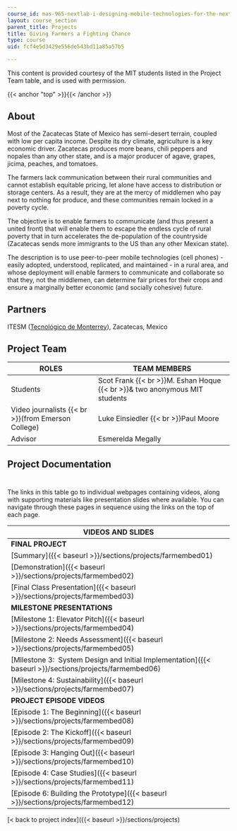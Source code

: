 ```yaml
---
course_id: mas-965-nextlab-i-designing-mobile-technologies-for-the-next-billion-users-fall-2008
layout: course_section
parent_title: Projects
title: Giving Farmers a Fighting Chance
type: course
uid: fcf4e5d3429e556de543bd11a85a57b5

---
```


This content is provided courtesy of the MIT students listed in the Project Team table, and is used with permission.

{{< anchor "top" >}}{{< /anchor >}}

About
-----

Most of the Zacatecas State of Mexico has semi-desert terrain, coupled with low per capita income. Despite its dry climate, agriculture is a key economic driver. Zacatecas produces more beans, chili peppers and nopales than any other state, and is a major producer of agave, grapes, jicima, peaches, and tomatoes.

The farmers lack communication between their rural communities and cannot establish equitable pricing, let alone have access to distribution or storage centers. As a result, they are at the mercy of middlemen who pay next to nothing for produce, and these communities remain locked in a poverty cycle.

The objective is to enable farmers to communicate (and thus present a united front) that will enable them to escape the endless cycle of rural poverty that in turn accelerates the de-population of the countryside (Zacatecas sends more immigrants to the US than any other Mexican state).

The description is to use peer-to-peer mobile technologies (cell phones) - easily adopted, understood, replicated, and maintained - in a rural area, and whose deployment will enable farmers to communicate and collaborate so that they, not the middlemen, can determine fair prices for their crops and ensure a marginally better economic (and socially cohesive) future.

Partners
--------

ITESM ([Tecnológico de Monterrey](http://www.itesm.edu/)), Zacatecas, Mexico

Project Team
------------

| **ROLES** | **TEAM MEMBERS** |
| --- | --- |
| Students | Scot Frank  {{< br >}}M. Eshan Hoque  {{< br >}}& two anonymous MIT students |
| Video journalists  {{< br >}}(from Emerson College) | Luke Einsiedler  {{< br >}}Paul Moore |
| Advisor | Esmerelda Megally 

Project Documentation  
 
-------------------------

The links in this table go to individual webpages containing videos, along with supporting materials like presentation slides where available. You can navigate through these pages in sequence using the links on the top of each page.

| VIDEOS AND SLIDES |
| --- |
| **FINAL PROJECT** |
| [Summary]({{< baseurl >}}/sections/projects/farmembed01) |
| [Demonstration]({{< baseurl >}}/sections/projects/farmembed02) |
| [Final Class Presentation]({{< baseurl >}}/sections/projects/farmembed03) |
| **MILESTONE PRESENTATIONS** |
| [Milestone 1: Elevator Pitch]({{< baseurl >}}/sections/projects/farmembed04) |
| [Milestone 2: Needs Assessment]({{< baseurl >}}/sections/projects/farmembed05) |
| [Milestone 3:  System Design and Initial Implementation]({{< baseurl >}}/sections/projects/farmembed06) |
| [Milestone 4: Sustainability]({{< baseurl >}}/sections/projects/farmembed07) |
| **PROJECT EPISODE VIDEOS** |
| [Episode 1: The Beginning]({{< baseurl >}}/sections/projects/farmembed08) |
| [Episode 2: The Kickoff]({{< baseurl >}}/sections/projects/farmembed09) |
| [Episode 3: Hanging Out]({{< baseurl >}}/sections/projects/farmembed10) |
| [Episode 4: Case Studies]({{< baseurl >}}/sections/projects/farmembed11) |
| [Episode 6: Building the Prototype]({{< baseurl >}}/sections/projects/farmembed12) 

[< back to project index]({{< baseurl >}}/sections/projects)